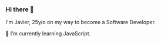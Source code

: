 ### Hi there 👋
I'm Javier, 25y/o on my way to become a Software Developer.

🌱 I’m currently learning JavaScript.
